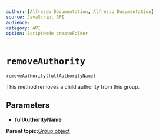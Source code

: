 ```yaml
---
author: [Alfresco Documentation, Alfresco Documentation]
source: JavaScript API
audience: 
category: API
option: ScriptNode createFolder
---
```


# `removeAuthority`

`removeAuthority(fullAuthorityName)`

This method removes a child authority from this group.

## Parameters

-   **fullAuthorityName**

**Parent topic:**[Group object](../references/API-JS-Group.md)

